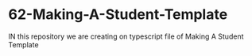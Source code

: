 # 62-Making-A-Student-Template
IN this repository we are creating on typescript file of Making A Student Template
